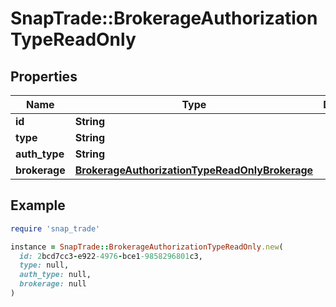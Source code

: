 # SnapTrade::BrokerageAuthorizationTypeReadOnly

## Properties

| Name | Type | Description | Notes |
| ---- | ---- | ----------- | ----- |
| **id** | **String** |  | [optional] |
| **type** | **String** |  | [optional] |
| **auth_type** | **String** |  | [optional] |
| **brokerage** | [**BrokerageAuthorizationTypeReadOnlyBrokerage**](BrokerageAuthorizationTypeReadOnlyBrokerage.md) |  | [optional] |

## Example

```ruby
require 'snap_trade'

instance = SnapTrade::BrokerageAuthorizationTypeReadOnly.new(
  id: 2bcd7cc3-e922-4976-bce1-9858296801c3,
  type: null,
  auth_type: null,
  brokerage: null
)
```

